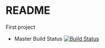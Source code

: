 README
======
First project
- Master Build Status [![Build Status](https://travis-ci.org/VMalych/sem.svg?branch=master)](https://travis-ci.org/VMalych/sem)
